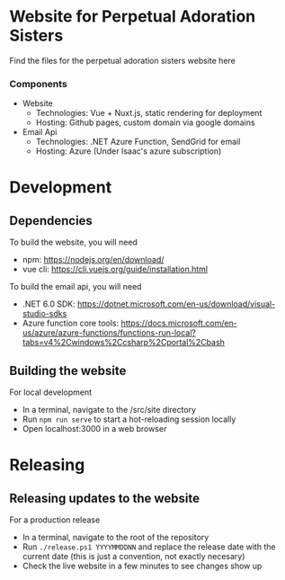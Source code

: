 # Website for Perpetual Adoration Sisters
Find the files for the perpetual adoration sisters website here

### Components
 - Website
   - Technologies: Vue + Nuxt.js, static rendering for deployment
   - Hosting: Github pages, custom domain via google domains
 - Email Api
   - Technologies: .NET Azure Function, SendGrid for email
   - Hosting: Azure (Under Isaac's azure subscription)

# Development

## Dependencies
To build the website, you will need
- npm: https://nodejs.org/en/download/
- vue cli: https://cli.vuejs.org/guide/installation.html

To build the email api, you will need
- .NET 6.0 SDK: https://dotnet.microsoft.com/en-us/download/visual-studio-sdks
- Azure function core tools: https://docs.microsoft.com/en-us/azure/azure-functions/functions-run-local?tabs=v4%2Cwindows%2Ccsharp%2Cportal%2Cbash

## Building the website
For local development
 - In a terminal, navigate to the /src/site directory
 - Run `npm run serve` to start a hot-reloading session locally
 - Open localhost:3000 in a web browser

# Releasing

## Releasing updates to the website
For a production release
- In a terminal, navigate to the root of the repository
- Run `./release.ps1 YYYYMMDDNN` and replace the release date with the current date (this is just a convention, not exactly necesary)
- Check the live website in a few minutes to see changes show up